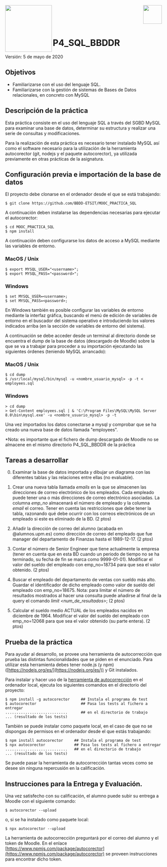 
<img  align="left" width="150" style="float: left;" src="https://www.upm.es/sfs/Rectorado/Gabinete%20del%20Rector/Logos/UPM/CEI/LOGOTIPO%20leyenda%20color%20JPG%20p.png">
<img  align="right" width="60" style="float: right;" src="http://www.dit.upm.es/figures/logos/ditupm-big.gif">

<br/><br/><br/>

# P4_SQL_BBDDR
Versión: 5 de mayo de 2020

## Objetivos

 * Familiarizarse con el uso del lenguaje SQL.
 * Familiarizarse con la gestión de sistemas de Bases de Datos relacionales, en concreto con MySQL

## Descripción de la práctica

Esta práctica consiste en el uso del lenguaje SQL a través del SGBD MySQL para examinar una base de datos, determinar su estructura y realizar una serie de consultas y modificaciones. 

Para la realización de esta práctica es necesario tener instalado MySQL así como el software necesario para la utilización de la herramienta autocorector (git, nodejs y el paquete autocorector), ya utilizada previamente en otras prácticas de la asignatura. 

## Configuración previa e importación de la base de datos

El proyecto debe clonarse en el ordenador desde el que se está trabajando:

```
$ git clone https://github.com/BBDD-ETSIT/MOOC_PRACTICA_SQL
```
A continuación deben instalarse las dependencias necesarias para ejecutar el autocorector: 

```
$ cd MOOC_PRACTICA_SQL
$ npm install
```
A continuación deben configurarse los datos de acceso a MySQL mediante las variables de entorno.

### MacOS / Unix

```
$ export MYSQL_USER="<username>";
$ export MYSQL_PASS="<password>";
```

### Windows

```
$ set MYSQL_USER=<username>;
$ set MYSQL_PASS=<password>;
```

En Windows también es posible configurar las variables de entorno mediante la interfaz gráfica, buscando el menú de edición de variables de entorno en el buscador del sistema operativo e introduciendo los valores indicados arriba (en la sección de variables de entorno del sistema). 



A continuación se debe acceder desde un terminal al directorio donde se encuentra el dump de la base de datos (descargado de Moodle) sobre la que se va a trabajar para proceder a su importación ejecutando las siguientes órdenes (teniendo MySQL arrancado):

### MacOS / Unix

```
$ cd dump
$ /usr/local/mysql/bin/mysql -u <nombre_usuario_mysql> -p -t < employees.sql

```

### Windows

```
> cd dump
> Get-Content employees.sql | & 'C:\Program Files\MySQL\MySQL Server 8.0\bin\mysql.exe' -u <nombre_usuario_mysql> -p -t
```


Una vez importados los datos conectarse a mysql y comprobar que se ha creado una nueva base de datos llamada "employees".

*Nota: es importante que el fichero de dump descargado de Moodle no se almacene en el mismo directorio P4_SQL_BBDDR de la práctica

## Tareas a desarrollar

0. Examinar la base de datos importada y dibujar un diagrama con las diferentes tablas y las relaciones entre ellas (no evaluable). 

1. Crear una nueva tabla llamada *emails* en la que se almacenen las direcciones de correo electrónico de los empleados. Cada empleado puede tener una o más direcciones de correo electrónico asociadas. La columna *emp_no* almacenará el número de empleado y la columna *email* el correo. Tener en cuenta las restricciones que debe tener la tabla, razonando qué debe ocurrir con los correos electrónicos de un empleado si este es eliminado de la BD. (2 ptos)

2. Añadir la dirección de correo del alumno (acabada en @alumnos.upm.es) como dirección de correo del empleado que fue manager del departamento de Finanzas hasta el 1989-12-17. (2 ptos)

3. Contar el número de Senior Engineer que tiene actualmente la empresa (tener en cuenta que en esta BD cuando un periodo de tiempo no se ha terminado, su fecha de fin se marca como 9999-01-01). Modificar el valor del sueldo del empleado con emp_no=18734 para que sea el valor obtenido. (2 ptos)

4. Buscar el empleado del departamento de ventas con sueldo más alto. Guardar el identificador de dicho empleado como valor de sueldo del empleado con emp_no=18675. Nota: para limitar el número de resultados mostrados al hacer una consulta puede añadirse al final de la query el comando *limit <num_de_resultados>*; (2 ptos)

5. Calcular el sueldo medio ACTUAL de los empleados nacidos en diciembre de 1964. Modificar el valor del sueldo del empleado con emp_no=12068 para que sea el valor obtenido (su parte entera). (2 ptos)

## Prueba de la práctica 

Para ayudar al desarrollo, se provee una herramienta de autocorrección que prueba las distintas funcionalidades que se piden en el enunciado. Para utilizar esta herramienta debes tener node.js (y npm) ([https://nodejs.org/es/](https://nodejs.org/es/)) y Git instalados. 

Para instalar y hacer uso de la [herramienta de autocorrección](https://www.npmjs.com/package/autocorector) en el ordenador local, ejecuta los siguientes comandos en el directorio del proyecto:

```
$ npm install -g autocorector     ## Instala el programa de test
$ autocorector                    ## Pasa los tests al fichero a entregar
............................      ## en el directorio de trabajo
... (resultado de los tests)
```
También se puede instalar como paquete local, en el caso de que no se dispongas de permisos en el ordenador desde el que estás trabajando:
```
$ npm install autocorector     ## Instala el programa de test
$ npx autocorector             ## Pasa los tests al fichero a entregar
............................   ## en el directorio de trabajo
... (resultado de los tests)
```

Se puede pasar la herramienta de autocorrección tantas veces como se desee sin ninguna repercusión en la calificación.

## Instrucciones para la Entrega y Evaluación.

Una vez satisfecho con su calificación, el alumno puede subir su entrega a Moodle con el siguiente comando:
```
$ autocorector --upload
```
o, si se ha instalado como paquete local:
```
$ npx autocorector --upload
```

La herramienta de autocorrección preguntará por el correo del alumno y el token de Moodle. En el enlace [https://www.npmjs.com/package/autocorector](https://www.npmjs.com/package/autocorector) se proveen instrucciones para encontrar dicho token.

